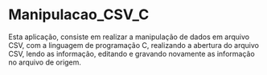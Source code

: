 # Manipulacao_CSV_C

Esta aplicação, consiste em realizar a manipulação de dados em arquivo CSV, com a linguagem de programação C, realizando a abertura do arquivo CSV, lendo as informação, editando e gravando novamente as informação no arquivo de origem.
